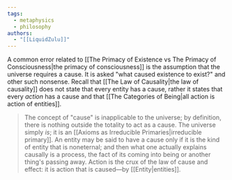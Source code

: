 ```yaml
---
tags:
  - metaphysics
  - philosophy
authors:
  - "[[LiquidZulu]]"
---
```


A common error related to [[The Primacy of Existence vs The Primacy of Consciousness|the primacy of consciousness]] is the assumption that the universe requires a cause. It is asked "what caused existence to exist?" and other such nonsense. Recall that [[The Law of Causality|the law of causality]] does not state that every entity has a cause, rather it states that every *action* has a cause and that [[The Categories of Being|all action is action of entities]]. 

>The concept of "cause" is inapplicable to the universe; by definition, there is nothing outside the totality to act as a cause. The universe simply *is*; it is an [[Axioms as Irreducible Primaries|irreducible primary]]. An entity may be said to have a cause only if it is the kind of entity that is noneternal; and then what one actually explains causally is a process, the fact of its coming into being or another thing's passing away. Action is the crux of the law of cause and effect: it is action that is caused—by [[Entity|entities]].